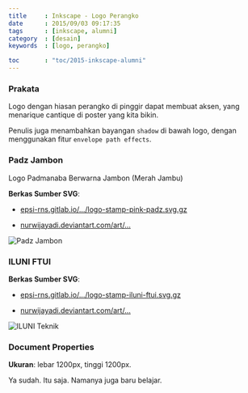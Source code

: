 ```yaml
---
title     : Inkscape - Logo Perangko
date      : 2015/09/03 09:17:35
tags      : [inkscape, alumni]
category  : [desain]
keywords  : [logo, perangko]

toc       : "toc/2015-inkscape-alumni"
---
```


### Prakata

Logo dengan hiasan perangko di pinggir dapat membuat aksen,
yang menarique cantique di poster yang kita bikin.

Penulis juga menambahkan bayangan `shadow` di bawah logo,
dengan menggunakan fitur `envelope path effects`.

### Padz Jambon

Logo Padmanaba Berwarna Jambon (Merah Jambu)

**Berkas Sumber SVG**:

* [epsi-rns.gitlab.io/.../logo-stamp-pink-padz.svg.gz][dotfiles-pink-padz]

* [nurwijayadi.deviantart.com/art/...][deviant-pink-padz]

![Padz Jambon][image-ss-pink-padz]

### ILUNI FTUI

**Berkas Sumber SVG**:

* [epsi-rns.gitlab.io/.../logo-stamp-iluni-ftui.svg.gz][dotfiles-iluni-ftui]

* [nurwijayadi.deviantart.com/art/...][deviant-iluni-ftui]

![ILUNI Teknik][image-ss-iluni-ftui]

### Document Properties

**Ukuran**: lebar 1200px, tinggi 1200px.

Ya sudah. Itu saja. Namanya juga baru belajar.

[//]: <> ( -- -- -- links below -- -- -- )

[image-ss-pink-padz]:  /posts/desain/2015/09-perangko/logo-stamp-pink-padz.png
[image-ss-iluni-ftui]: /posts/desain/2015/09-perangko/logo-stamp-iluni-ftui.png

[dotfiles-pink-padz]:  /posts/desain/2015/09-perangko/logo-stamp-pink-padz.svg.gz
[deviant-pink-padz]:   http://nurwijayadi.deviantart.com/art/Logo-Stamp-Ornament-Iluni-FTUI-645792391
[dotfiles-iluni-ftui]: /posts/desain/2015/09-perangko/logo-stamp-iluni-ftui.svg.gz
[deviant-iluni-ftui]:  http://nurwijayadi.deviantart.com/art/Logo-Stamp-Ornament-Padmanaba-in-Pink-645792516

